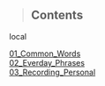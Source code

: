 > ## Contents

local

[01_Common_Words](01_Common_Words.md)  
[02_Everday_Phrases](02_Everday_Phrases.md)  
[03_Recording_Personal](03_Recording_Personal.md)  
